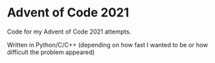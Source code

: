 # Advent of Code 2021

Code for my Advent of Code 2021 attempts.

Written in Python/C/C++ (depending on how fast I wanted to be or how difficult the problem appeared)
